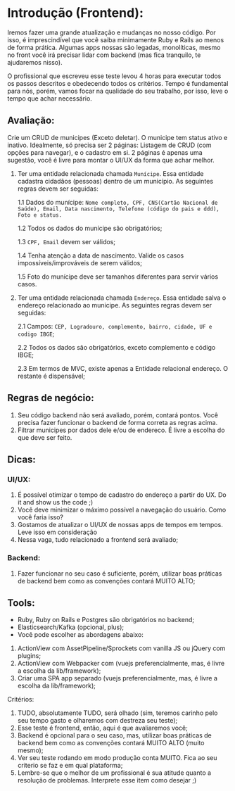 # Introdução (Frontend):

Iremos fazer uma grande atualização e mudanças no nosso código. Por isso, é imprescindível que você saiba minimamente Ruby e Rails ao menos de forma prática. Algumas apps nossas são legadas, monolíticas, mesmo no front você irá precisar lidar com backend (mas fica tranquilo, te ajudaremos nisso).

O profissional que escreveu esse teste levou 4 horas para executar todos os passos descritos e obedecendo todos os critérios. Tempo é fundamental para nós, porém, vamos focar na qualidade do seu trabalho, por isso, leve o tempo que achar necessário.

## Avaliação:

Crie um CRUD de municipes (Exceto deletar). O municipe tem status ativo e inativo. Idealmente, só precisa ser 2 páginas: Listagem de CRUD (com opções para navegar), e o cadastro em si. 2 páginas é apenas uma sugestão, você é livre para montar o UI/UX da forma que achar melhor.

1. Ter uma entidade relacionada chamada `Munícipe`. Essa entidade cadastra cidadãos (pessoas) dentro de um município. As
   seguintes regras devem ser seguidas:
   
   1.1 Dados do munícipe: `Nome completo, CPF, CNS(Cartão Nacional de Saúde), Email, Data nascimento, Telefone (código do pais e ddd), Foto e status.`
   
   1.2 Todos os dados do munícipe são obrigatórios;
   
   1.3 `CPF, Email` devem ser válidos;
   
   1.4 Tenha atenção a data de nascimento. Valide os casos impossíveis/improváveis de serem válidos;
   
   1.5 Foto do munícipe deve ser tamanhos diferentes para servir vários casos.

2. Ter uma entidade relacionada chamada `Endereço`. Essa entidade salva o endereço relacionado ao municipe. As seguintes
   regras devem ser seguidas:

   2.1 Campos: `CEP, Logradouro, complemento, bairro, cidade, UF e codigo IBGE`;

   2.2 Todos os dados são obrigatórios, exceto complemento e código IBGE;

   2.3 Em termos de MVC, existe apenas a Entidade relacional endereço. O restante é dispensável;


## Regras de negócio:

1. Seu código backend não será avaliado, porém, contará pontos. Você precisa fazer funcionar o backend de forma correta as regras acima.
2. Filtrar municipes por dados dele e/ou de endereco. É livre a escolha do que deve ser feito.

## Dicas:

### UI/UX:
  1. É possível otimizar o tempo de cadastro do endereço a partir do UX. Do it and show us the code ;)
  2. Você deve minimizar o máximo possível a navegação do usuário. Como você faria isso?
  3. Gostamos de atualizar o UI/UX de nossas apps de tempos em tempos. Leve isso em consideração
  4. Nessa vaga, tudo relacionado a frontend será avaliado;

### Backend:
  1. Fazer funcionar no seu caso é suficiente, porém, utilizar boas práticas de backend bem como as convenções contará MUITO ALTO;

## Tools:

- Ruby, Ruby on Rails e Postgres são obrigatórios no backend;
- Elasticsearch/Kafka (opcional, plus);
- Você pode escolher as abordagens abaixo:

1. ActionView com AssetPipeline/Sprockets com vanilla JS ou jQuery com plugins;
2. ActionView com Webpacker com (vuejs preferencialmente, mas, é livre a escolha da lib/framework);
3. Criar uma SPA app separado (vuejs preferencialmente, mas, é livre a escolha da lib/framework);

Critérios:

1. TUDO, absolutamente TUDO, será olhado (sim, teremos carinho pelo seu tempo gasto e olharemos com destreza seu teste);
2. Esse teste é frontend, então, aqui é que avaliaremos você;
3. Backend é opcional para o seu caso, mas, utilizar boas práticas de backend bem como as convenções contará MUITO ALTO (muito mesmo);
4. Ver seu teste rodando em modo produção conta MUITO. Fica ao seu criterio se faz e em qual plataforma;
5. Lembre-se que o melhor de um profissional é sua atitude quanto a resolução de problemas. Interprete esse item como desejar ;)
